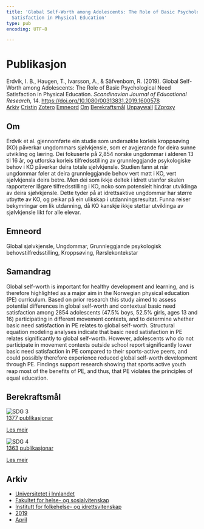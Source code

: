 ```yaml
---
title: 'Global Self-Worth among Adolescents: The Role of Basic Psychological Need
  Satisfaction in Physical Education'
type: pub
encoding: UTF-8

---
```

<h1>Publikasjon</h1>
<article id="csl-bib-container-BZA43WT8" class="csl-bib-container">
  <div class="csl-bib-body"> <div class="csl-entry">Erdvik, I. B., Haugen, T., Ivarsson, A., &#38; Säfvenbom, R. (2019). Global Self-Worth among Adolescents: The Role of Basic Psychological Need Satisfaction in Physical Education. <i>Scandinavian Journal of Educational Research</i>, 14. <a href="https://doi.org/10.1080/00313831.2019.1600578">https://doi.org/10.1080/00313831.2019.1600578</a></div> </div>
  <div class="csl-bib-buttons">
    <a href="#taxonomy-article-BZA43WT8" alt="archive" class="csl-bib-button">Arkiv</a>
    <a href="https://app.cristin.no/results/show.jsf?id=1690922" alt="Cristin" class="csl-bib-button">Cristin</a>
    <a href="http://zotero.org/groups/5881554/items/BZA43WT8" alt="Zotero" class="csl-bib-button">Zotero</a>
    <a href="#keywords-article-BZA43WT8" alt="keywords" class="csl-bib-button">Emneord</a>
    <a href="#about-article-BZA43WT8" alt="about_pub" class="csl-bib-button">Om</a>
    <a href="#sdg-article-BZA43WT8" alt="sdg" class="csl-bib-button">Berekraftsmål</a>
    <a href="https://www.tandfonline.com/doi/pdf/10.1080/00313831.2019.1600578?needAccess=true" alt="Unpaywall" class="csl-bib-button">Unpaywall</a>
    <a href="https://www.tandfonline.com/doi/pdf/10.1080/00313831.2019.1600578?needAccess=true" alt="EZproxy" class="csl-bib-button">EZproxy</a>
  </div>
  <div id="csl-bib-meta-container-BZA43WT8"></div>
</article>
<div id="csl-bib-meta-BZA43WT8" class="csl-bib-meta">
  <article id="about-article-BZA43WT8" class="about_pub-article">
    <h1>Om</h1>
    Erdvik et al. gjennomførte ein studie som undersøkte korleis kroppsøving (KO) påverkar ungdommars sjølvkjensle, som er avgjerande for deira sunne utvikling og læring. Dei fokuserte på 2,854 norske ungdommar i alderen 13 til 16 år, og utforska korleis tilfredsstilling av grunnleggjande psykologiske behov i KO påverkar deira totale sjølvkjensle. Studien fann at når ungdommar føler at deira grunnleggjande behov vert møtt i KO, vert sjølvkjensla deira betre. Men dei som ikkje deltek i idrett utanfor skulen rapporterer lågare tilfredsstilling i KO, noko som potensielt hindrar utviklinga av deira sjølvkjensle. Dette tyder på at idrettsaktive ungdommar har større utbytte av KO, og peikar på ein ulikskap i utdanningsresultat. Funna reiser bekymringar om lik utdanning, då KO kanskje ikkje støttar utviklinga av sjølvkjensle likt for alle elevar.
  </article>
  <article id="keywords-article-BZA43WT8" class="keywords-article">
    <h1>Emneord</h1>
    Global sjølvkjensle, Ungdommar, Grunnleggjande psykologisk behovstilfredsstilling, Kroppsøving, Rørslekontekstar
  </article>
  <article id="abstract-article-BZA43WT8" class="abstract-article">
    <h1>Samandrag</h1>
    Global self-worth is important for healthy development and learning, and is therefore highlighted as a major aim in the Norwegian physical education (PE) curriculum. Based on prior research this study aimed to assess potential differences in global self-worth and contextual basic need satisfaction among 2854 adolescents (47.5% boys, 52.5% girls, ages 13 and 16) participating in different movement contexts, and to determine whether basic need satisfaction in PE relates to global self-worth. Structural equation modeling analyses indicate that basic need satisfaction in PE relates significantly to global self-worth. However, adolescents who do not participate in movement contexts outside school report significantly lower basic need satisfaction in PE compared to their sports-active peers, and could possibly therefore experience reduced global self-worth development through PE. Findings support research showing that sports active youth reap most of the beneﬁts of PE, and thus, that PE violates the principles of equal education.
  </article>
  <article id="sdg-article-BZA43WT8" class="sdg-article">
    <h1>Berekraftsmål</h1>
    <div class="sdg-container"><div id="sdg3" class="sdg">
        <img src="{{< params subfolder >}}images/sdg/sdg03_nn.png" class="image" alt="SDG 3">
        <div class="sdg-overlay">
          <a href="{{< params subfolder >}}nn/archive/?sdg=3#archive" class="sdg-publication-count"><span>1377</span> publikasjonar</a>
          <p><a href="https://fn.no/om-fn/fns-baerekraftsmaal/god-helse-og-livskvalitet?lang=nno-NO" class="sdg-read-more">Les meir</a></p>
        </div>
      </div> <div id="sdg4" class="sdg">
        <img src="{{< params subfolder >}}images/sdg/sdg04_nn.png" class="image" alt="SDG 4">
        <div class="sdg-overlay">
          <a href="{{< params subfolder >}}nn/archive/?sdg=4#archive" class="sdg-publication-count"><span>1363</span> publikasjonar</a>
          <p><a href="https://fn.no/om-fn/fns-baerekraftsmaal/god-utdanning?lang=nno-NO" class="sdg-read-more">Les meir</a></p>
        </div>
      </div></div>
  </article>
  <article id="taxonomy-article-BZA43WT8" class="taxonomy-article">
    <h1>Arkiv</h1>
    <ul>
      <li><a href="{{< params subfolder >}}nn/archive/?key=3DCRN523">Universitetet i Innlandet</a></li>
      <li><a href="{{< params subfolder >}}nn/archive/?key=IDKFS3MX">Fakultet for helse- og sosialvitenskap</a></li>
      <li><a href="{{< params subfolder >}}nn/archive/?key=FJXE3Z8X">Institutt for folkehelse- og idrettsvitenskap</a></li>
      <li><a href="{{< params subfolder >}}nn/archive/?key=MXF6ZEHK">2019</a></li>
      <li><a href="{{< params subfolder >}}nn/archive/?key=CZYBNWIR">April</a></li>
    </ul>
  </article>
</div>
